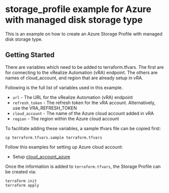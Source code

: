 # storage_profile example for Azure with managed disk storage type

This is an example on how to create an Azure Storage Profile with managed disk storage type. 

## Getting Started

There are variables which need to be added to terraform.tfvars. The first are for connecting to the vRealize Automation (vRA) endpoint. The others are names of cloud_account, and region that are already setup in vRA.

Following is the full list of variables used in this example.

* `url` - The URL for the vRealize Automation (vRA) endpoint
* `refresh_token` - The refresh token for the vRA account. Alternatively, use the VRA_REFRESH_TOKEN 
* `cloud_account` - The name of the Azure cloud account added in vRA
* `region` - The region within the Azure cloud account

To facilitate adding these variables, a sample tfvars file can be copied first:
```shell
cp terraform.tfvars.sample terraform.tfvars
```

Follow this examples for setting up Azure cloud account:

* Setup [cloud\_account\_azure](../../cloud_account_azure/README.md)

Once the information is added to `terraform.tfvars`, the Storage Profile can be created via:

```shell
terraform init
terraform apply
```
